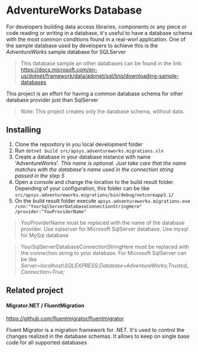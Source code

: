 # AdventureWorks Database 

For developers building data access libraries, components or any piece or code reading or writing in a database, it's useful to have a database schema with the most common conditions found in a real-worl application.
One of the sample database used by developers to achieve this is the _AdventureWorks_ sample database for SQLServer


>This database sample an other databases can be found in the link: https://docs.microsoft.com/en-us/dotnet/framework/data/adonet/sql/linq/downloading-sample-databases

This project is an effort for having a common database schema for other database provider just than SqlServer

> Note: This project creates only the database schema, without data.

## Installing

1. Clone the repository in you local development folder
2. Run `dotnet build src/apsys.adventureworks.migrations.sln`
3. Create a database in your database instance with name 'AdventureWorks'. _This name is optional. Just take care that the name matches with the database's name used in the connection string passed in the step 5_
4. Open a console and change the location to the build result folder. Depending of your configuration, this folder can be like `src/apsys.adventureworks.migrations/bin/debug/netcoreapp3.1/`
5. On the build result folder execute `apsys.adventureworks.migrations.exe /cnn:"YourSqlServerDatabaseConnectionStringHere" /provider:"YouProviderName"`

> YouProviderName must be replaced with the name of the database provider. Use _sqlserver_ for Microsoft SqlServer database. Use _mysql_ for MySql database

>YourSqlServerDatabaseConnectionStringHere must be replaced with the connection string to your database. For Microsoft SqlServer can be like _Server=localhost\SQLEXPRESS;Database=AdventureWorks;Trusted_Connection=True;_


## Related project 

#### Migrator.NET / FluentMigration
https://github.com/fluentmigrator/fluentmigrator

Fluent Migrator is a migration framework for .NET. It's used to control the changes realized in the database schemas. It allows to keep on single base code for all supported databases